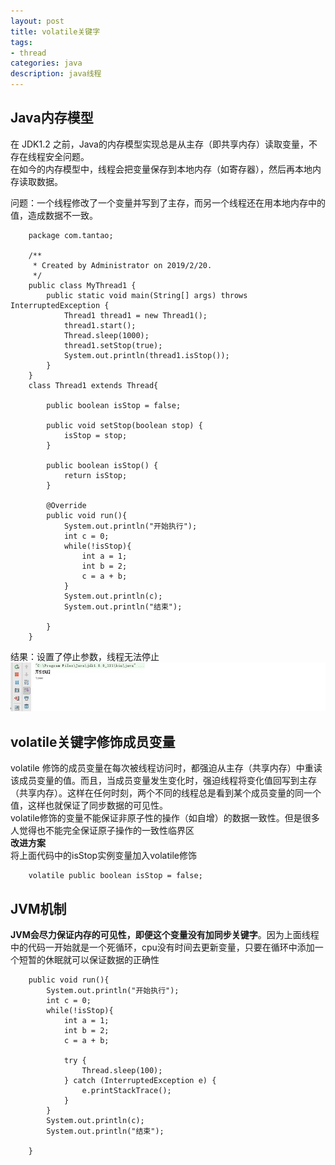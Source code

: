 ```yaml
---
layout: post
title: volatile关键字
tags:
- thread
categories: java
description: java线程
---
```

## Java内存模型  
在 JDK1.2 之前，Java的内存模型实现总是从主存（即共享内存）读取变量，不存在线程安全问题。  
在如今的内存模型中，线程会把变量保存到本地内存（如寄存器），然后再本地内存读取数据。  

<!-- more -->

问题：一个线程修改了一个变量并写到了主存，而另一个线程还在用本地内存中的值，造成数据不一致。  
```
	package com.tantao;

	/**
	 * Created by Administrator on 2019/2/20.
	 */
	public class MyThread1 {
		public static void main(String[] args) throws InterruptedException {
			Thread1 thread1 = new Thread1();
			thread1.start();
			Thread.sleep(1000);
			thread1.setStop(true);
			System.out.println(thread1.isStop());
		}
	}
	class Thread1 extends Thread{

		public boolean isStop = false;

		public void setStop(boolean stop) {
			isStop = stop;
		}

		public boolean isStop() {
			return isStop;
		}

		@Override
		public void run(){
			System.out.println("开始执行");
			int c = 0;
			while(!isStop){
				int a = 1;
				int b = 2;
				c = a + b;
			}
			System.out.println(c);
			System.out.println("结束");

		}
	}
```
结果：设置了停止参数，线程无法停止  
![结果](\assets\img\volatile_1.jpg)  
## volatile关键字修饰成员变量   
volatile 修饰的成员变量在每次被线程访问时，都强迫从主存（共享内存）中重读该成员变量的值。而且，当成员变量发生变化时，强迫线程将变化值回写到主存（共享内存）。这样在任何时刻，两个不同的线程总是看到某个成员变量的同一个值，这样也就保证了同步数据的可见性。  
volatile修饰的变量不能保证非原子性的操作（如自增）的数据一致性。但是很多人觉得也不能完全保证原子操作的一致性临界区  
**改进方案**  
将上面代码中的isStop实例变量加入volatile修饰  
```
	volatile public boolean isStop = false;
```
## JVM机制  
**JVM会尽力保证内存的可见性，即便这个变量没有加同步关键字**。因为上面线程中的代码一开始就是一个死循环，cpu没有时间去更新变量，只要在循环中添加一个短暂的休眠就可以保证数据的正确性  
```
    public void run(){
        System.out.println("开始执行");
        int c = 0;
        while(!isStop){
            int a = 1;
            int b = 2;
            c = a + b;

            try {
                Thread.sleep(100);
            } catch (InterruptedException e) {
                e.printStackTrace();
            }
        }
        System.out.println(c);
        System.out.println("结束");

    }
```
